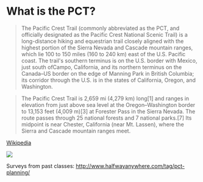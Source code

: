 # What is the PCT?

> The Pacific Crest Trail (commonly abbreviated as the PCT, and officially designated as the Pacific Crest National Scenic Trail) is a long-distance hiking and equestrian trail closely aligned with the highest portion of the Sierra Nevada and Cascade mountain ranges, which lie 100 to 150 miles (160 to 240 km) east of the U.S. Pacific coast. The trail's southern terminus is on the U.S. border with Mexico, just south ofCampo, California, and its northern terminus on the Canada–US border on the edge of Manning Park in British Columbia; its corridor through the U.S. is in the states of California, Oregon, and Washington.

>The Pacific Crest Trail is 2,659 mi (4,279 km) long[1] and ranges in elevation from just above sea level at the Oregon–Washington border to 13,153 feet (4,009 m)[3] at Forester Pass in the Sierra Nevada. The route passes through 25 national forests and 7 national parks.[7] Its midpoint is near Chester, California (near Mt. Lassen), where the Sierra and Cascade mountain ranges meet.

[Wikipedia](https://en.wikipedia.org/wiki/Pacific_Crest_Trail)

![](https://upload.wikimedia.org/wikipedia/commons/0/02/Pacific_crest_trail_route_overview.png)

Surveys from past classes: http://www.halfwayanywhere.com/tag/pct-planning/